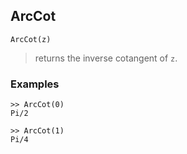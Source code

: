 ## ArcCot

```
ArcCot(z)
```

> returns the inverse cotangent of `z`.
 
### Examples
``` 
>> ArcCot(0)    
Pi/2  
  
>> ArcCot(1)    
Pi/4
```  